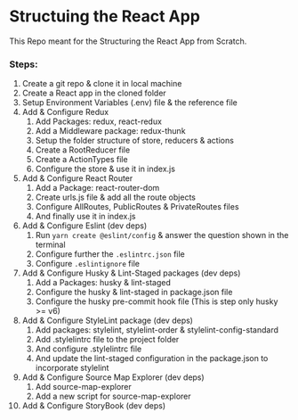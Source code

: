 # Structuing the React App

This Repo meant for the Structuring the React App from Scratch.

### Steps:
1. Create a git repo & clone it in local machine
2. Create a React app in the cloned folder
3. Setup Environment Variables (.env) file & the reference file
4. Add & Configure Redux
   1. Add Packages: redux, react-redux
   2. Add a Middleware package: redux-thunk
   3. Setup the folder structure of store, reducers & actions
   4. Create a RootReducer file
   5. Create a ActionTypes file
   6. Configure the store & use it in index.js
5. Add & Configure React Router
   1. Add a Package: react-router-dom
   2. Create urls.js file & add all the route objects
   3. Configure AllRoutes, PublicRoutes & PrivateRoutes files
   4. And finally use it in index.js
6. Add & Configure Eslint (dev deps)
   1. Run `yarn create @eslint/config` & answer the question shown in the terminal
   2. Configure further the `.eslintrc.json` file
   3. Configure `.eslintignore` file
7. Add & Configure Husky & Lint-Staged packages (dev deps)
   1. Add a Packages: husky & lint-staged
   2. Configure the husky & lint-staged in package.json file
   3. Configure the husky pre-commit hook file (This is step only husky >= v6)
8. Add & Configure StyleLint package (dev deps)
   1. Add packages: stylelint, stylelint-order & stylelint-config-standard
   2. Add .stylelintrc file to the project folder
   3. And configure .stylelintrc file
   4. And update the lint-staged configuration in the package.json to incorporate stylelint
9. Add & Configure Source Map Explorer (dev deps)
   1. Add source-map-explorer
   2. Add a new script for source-map-explorer
10. Add & Configure StoryBook (dev deps)
